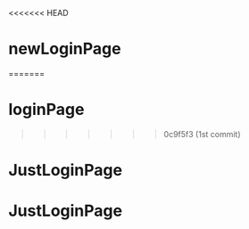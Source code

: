 <<<<<<< HEAD
# newLoginPage
=======
# loginPage
>>>>>>> 0c9f5f3 (1st commit)
# JustLoginPage
# JustLoginPage
